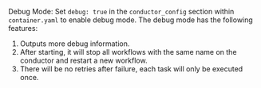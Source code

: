 Debug Mode:
Set `debug: true` in the `conductor_config` section within `container.yaml` to enable debug mode. The debug mode has the following features:
1. Outputs more debug information.
2. After starting, it will stop all workflows with the same name on the conductor and restart a new workflow.
3. There will be no retries after failure, each task will only be executed once.